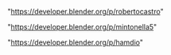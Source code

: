  
"https://developer.blender.org/p/robertocastro"


"https://developer.blender.org/p/mintonella5"


"https://developer.blender.org/p/hamdio"


 
